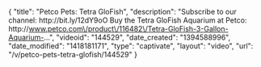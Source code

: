 {
    "title": "Petco Pets: Tetra GloFish",
    "description": "Subscribe to our channel: http:\/\/bit.ly\/12dY9oO Buy the Tetra GloFish Aquarium at Petco: http:\/\/www.petco.com\/product\/116482\/Tetra-GloFish-3-Gallon-Aquarium-...",
    "videoid": "144529",
    "date_created": "1394588996",
    "date_modified": "1418181171",
    "type": "captivate",
    "layout": "video",
    "url": "\/v\/petco-pets-tetra-glofish\/144529"
}